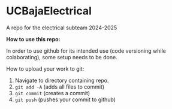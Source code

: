 # UCBajaElectrical
A repo for the electrical subteam 2024-2025

**How to use this repo:**

In order to use github for its intended use (code versioning while colaborating), some setup needs to be done.


How to upload your work to git:
1. Navigate to directory containing repo.
2. ```git add -A``` (adds all files to commit)
3. ```git commit``` (creates a commit)
4. ```git push``` (pushes your commit to github)

